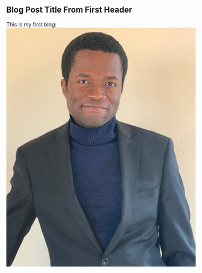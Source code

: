## Blog Post Title From First Header

This is my first blog:
![Picture](https://github.com/ktagen-sudo/ktagen-sudo.github.io/blob/main/docs/assets/Kevin_Fotso.png)

